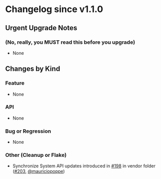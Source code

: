 # Changelog since v1.1.0

## Urgent Upgrade Notes

### (No, really, you MUST read this before you upgrade)

- None

## Changes by Kind

### Feature
- None

### API
- None

### Bug or Regression
- None

### Other (Cleanup or Flake)
- Synchronize System API updates introduced in [#198](https://github.com/kubernetes-csi/csi-proxy/pull/198) in vendor folder ([#203](https://github.com/kubernetes-csi/csi-proxy/pull/203), [@mauriciopoppe](https://github.com/mauriciopoppe))
